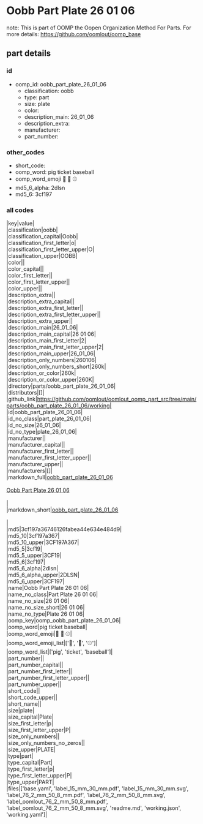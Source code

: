 # Oobb Part Plate 26 01 06  

note: This is part of OOMP the Oopen Organization Method For Parts. For more details: https://github.com/oomlout/oomp_base

##  part details





### id
* oomp_id: oobb_part_plate_26_01_06
  * classification: oobb
  * type: part
  * size: plate
  * color: 
  * description_main: 26_01_06
  * description_extra: 
  * manufacturer: 
  * part_number: 

### other_codes
* short_code: 
* oomp_word: pig ticket baseball
* oomp_word_emoji :pig: :ticket: :baseball:
* md5_6_alpha: 2dlsn
* md5_6: 3cf197

### all codes 
|key|value|  
|classification|oobb|  
|classification_capital|Oobb|  
|classification_first_letter|o|  
|classification_first_letter_upper|O|  
|classification_upper|OOBB|  
|color||  
|color_capital||  
|color_first_letter||  
|color_first_letter_upper||  
|color_upper||  
|description_extra||  
|description_extra_capital||  
|description_extra_first_letter||  
|description_extra_first_letter_upper||  
|description_extra_upper||  
|description_main|26_01_06|  
|description_main_capital|26 01 06|  
|description_main_first_letter|2|  
|description_main_first_letter_upper|2|  
|description_main_upper|26_01_06|  
|description_only_numbers|260106|  
|description_only_numbers_short|260k|  
|description_or_color|260k|  
|description_or_color_upper|260K|  
|directory|parts/oobb_part_plate_26_01_06|  
|distributors|[]|  
|github_link|https://github.com/oomlout/oomlout_oomp_part_src/tree/main/parts/oobb_part_plate_26_01_06/working|  
|id|oobb_part_plate_26_01_06|  
|id_no_class|part_plate_26_01_06|  
|id_no_size|26_01_06|  
|id_no_type|plate_26_01_06|  
|manufacturer||  
|manufacturer_capital||  
|manufacturer_first_letter||  
|manufacturer_first_letter_upper||  
|manufacturer_upper||  
|manufacturers|[]|  
|markdown_full|[oobb_part_plate_26_01_06](https://github.com/oomlout/oomlout_oomp_part_src/tree/main/parts/oobb_part_plate_26_01_06/working)<br>[](https://github.com/oomlout/oomlout_oomp_part_src/tree/main/parts/oobb_part_plate_26_01_06/working)<br>[Oobb Part Plate 26 01 06](https://github.com/oomlout/oomlout_oomp_part_src/tree/main/parts/oobb_part_plate_26_01_06/working)<br><br>|  
|markdown_short|[oobb_part_plate_26_01_06](https://github.com/oomlout/oomlout_oomp_part_src/tree/main/parts/oobb_part_plate_26_01_06/working)<br><br>|  
|md5|3cf197a36746126fabea44e634e484d9|  
|md5_10|3cf197a367|  
|md5_10_upper|3CF197A367|  
|md5_5|3cf19|  
|md5_5_upper|3CF19|  
|md5_6|3cf197|  
|md5_6_alpha|2dlsn|  
|md5_6_alpha_upper|2DLSN|  
|md5_6_upper|3CF197|  
|name|Oobb Part Plate 26 01 06|  
|name_no_class|Part Plate 26 01 06|  
|name_no_size|26 01 06|  
|name_no_size_short|26 01 06|  
|name_no_type|Plate 26 01 06|  
|oomp_key|oomp_oobb_part_plate_26_01_06|  
|oomp_word|pig ticket baseball|  
|oomp_word_emoji|:pig: :ticket: :baseball:|  
|oomp_word_emoji_list|[':pig:', ':ticket:', ':baseball:']|  
|oomp_word_list|['pig', 'ticket', 'baseball']|  
|part_number||  
|part_number_capital||  
|part_number_first_letter||  
|part_number_first_letter_upper||  
|part_number_upper||  
|short_code||  
|short_code_upper||  
|short_name||  
|size|plate|  
|size_capital|Plate|  
|size_first_letter|p|  
|size_first_letter_upper|P|  
|size_only_numbers||  
|size_only_numbers_no_zeros||  
|size_upper|PLATE|  
|type|part|  
|type_capital|Part|  
|type_first_letter|p|  
|type_first_letter_upper|P|  
|type_upper|PART|  
|files|['base.yaml', 'label_15_mm_30_mm.pdf', 'label_15_mm_30_mm.svg', 'label_76_2_mm_50_8_mm.pdf', 'label_76_2_mm_50_8_mm.svg', 'label_oomlout_76_2_mm_50_8_mm.pdf', 'label_oomlout_76_2_mm_50_8_mm.svg', 'readme.md', 'working.json', 'working.yaml']|  
